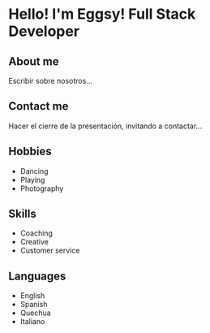 # Hello! I'm Eggsy! Full Stack Developer


## About me 

Escribir sobre nosotros...

## Contact me

Hacer el cierre de la presentación, invitando a contactar...


## Hobbies

- Dancing
- Playing
- Photography


## Skills

- Coaching
- Creative
- Customer service

## Languages
- English
- Spanish
- Quechua
- Italiano


